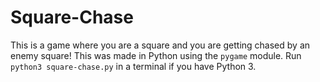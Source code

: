 # Square-Chase
This is a game where you are a square and you are getting chased by an enemy square! This was made in Python using the `pygame` module. Run `python3 square-chase.py` in a terminal if you have Python 3.
